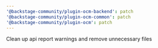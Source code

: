 ```yaml
---
'@backstage-community/plugin-ocm-backend': patch
'@backstage-community/plugin-ocm-common': patch
'@backstage-community/plugin-ocm': patch
---
```


Clean up api report warnings and remove unnecessary files
